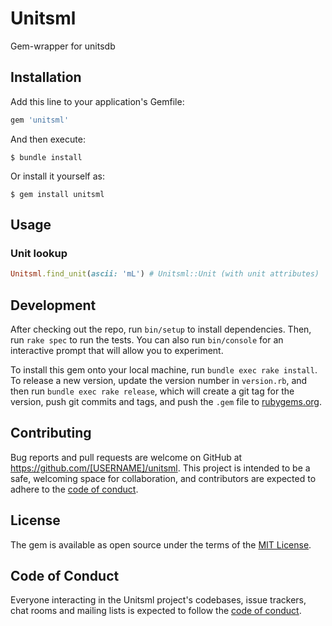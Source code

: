 # Unitsml

Gem-wrapper for unitsdb

## Installation

Add this line to your application's Gemfile:

```ruby
gem 'unitsml'
```

And then execute:

    $ bundle install

Or install it yourself as:

    $ gem install unitsml

## Usage

### Unit lookup

```ruby
Unitsml.find_unit(ascii: 'mL') # Unitsml::Unit (with unit attributes)
```

## Development

After checking out the repo, run `bin/setup` to install dependencies. Then, run `rake spec` to run the tests. You can also run `bin/console` for an interactive prompt that will allow you to experiment.

To install this gem onto your local machine, run `bundle exec rake install`. To release a new version, update the version number in `version.rb`, and then run `bundle exec rake release`, which will create a git tag for the version, push git commits and tags, and push the `.gem` file to [rubygems.org](https://rubygems.org).

## Contributing

Bug reports and pull requests are welcome on GitHub at https://github.com/[USERNAME]/unitsml. This project is intended to be a safe, welcoming space for collaboration, and contributors are expected to adhere to the [code of conduct](https://github.com/[USERNAME]/unitsml/blob/master/CODE_OF_CONDUCT.md).


## License

The gem is available as open source under the terms of the [MIT License](https://opensource.org/licenses/MIT).

## Code of Conduct

Everyone interacting in the Unitsml project's codebases, issue trackers, chat rooms and mailing lists is expected to follow the [code of conduct](https://github.com/[USERNAME]/unitsml/blob/master/CODE_OF_CONDUCT.md).

